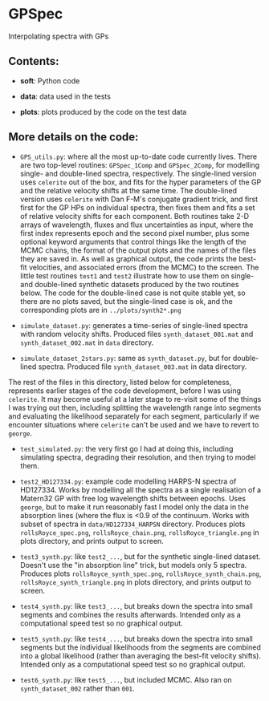 # GPSpec
Interpolating spectra with GPs

## Contents:

- **soft**: Python code

- **data**: data used in the tests

- **plots**: plots produced by the code on the test data

## More details on the code:

  - `GPS_utils.py`: where all the most up-to-date code currently
    lives. There are two top-level routines: `GPSpec_1Comp` and
    `GPSpec_2Comp`, for modelling single- and double-lined spectra,
    respectively. The single-lined version uses `celerite` out of the
    box, and fits for the hyper parameters of the GP and the relative
    velocity shifts at the same time. The double-lined version uses
    `celerite` with Dan F-M's conjugate gradient trick, and first
    first for the GP HPs on individual spectra, then fixes them and
    fits a set of relative velocity shifts for each component. Both
    routines take 2-D arrays of wavelength, fluxes and flux
    uncertainties as input, where the first index represents epoch and
    the second pixel number, plus some optional keyword arguments that
    control things like the length of the MCMC chains, the format of
    the output plots and the names of the files they are saved in. As
    well as graphical output, the code prints the best-fit velocities,
    and associated errors (from the MCMC) to the screen. The little
    test routines `test1` and `test2` illustrate how to use them on
    single- and double-lined synthetic datasets produced by the two
    routines below. The code for the double-lined case is not quite
    stable yet, so there are no plots saved, but the single-lined case
    is ok, and the corresponding plots are in `../plots/synth2*.png`

  - `simulate_dataset.py`: generates a time-series of single-lined
    spectra with random velocity shifts. Produced files
    `synth_dataset_001.mat` and `synth_dataset_002.mat` in `data`
    directory.

  - `simulate_dataset_2stars.py`: same as `synth_dataset.py`, but for
    double-lined spectra. Produced file `synth_dataset_003.mat` in
    data directory.

The rest of the files in this directory, listed below for
completeness, represents earlier stages of the code development,
before I was using `celerite`. It may become useful at a later stage
to re-visit some of the things I was trying out then, including
splitting the wavelength range into segments and evaluating the
likelihood separately for each segment, particularly if we encounter
situations where `celerite` can't be used and we have to revert to
`george`.

  - `test_simulated.py`: the very first go I had at doing this,
    including simulating spectra, degrading their resolution, and then
    trying to model them.
	
  - `test2_HD127334.py`: example code modelling HARPS-N spectra of
     HD127334. Works by modelling all the spectra as a single
     realisation of a Matern32 GP with free log wavelength shifts
     between epochs. Uses `george`, but to make it run reasonably fast
     I model only the data in the absorption lines (where the flux is
     <0.9 of the continuum. Works with subset of spectra in
     `data/HD127334_HARPSN` directory. Produces plots
     `rollsRoyce_spec.png`, `rollsRoyce_chain.png`,
     `rollsRoyce_triangle.png` in plots directory, and prints output
     to screen.

  - `test3_synth.py`: like `test2_...`, but for the synthetic
    single-lined dataset. Doesn't use the "in absorption line" trick,
    but models only 5 spectra. Produces plots
    `rollsRoyce_synth_spec.png`, `rollsRoyce_synth_chain.png`,
    `rollsRoyce_synth_triangle.png` in plots directory, and prints
    output to screen.

  - `test4_synth.py`: like `test3_...`, but breaks down the spectra
    into small segments and combines the results afterwards. Intended
    only as a computational speed test so no graphical output.

  - `test5_synth.py`: like `test4_...`, but breaks down the spectra
    into small segments but the individual likelihoods from the
    segments are combined into a global likelihood (rather than
    averaging the best-fit velocity shifts). Intended
    only as a computational speed test so no graphical output.

  - `test6_synth.py`: like `test5_...`, but included MCMC. Also ran on
    `synth_dataset_002` rather than `001`.

